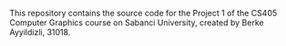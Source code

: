 This repository contains the source code for the Project 1 of the CS405 Computer Graphics course on Sabanci University, created by Berke Ayyildizli, 31018.
